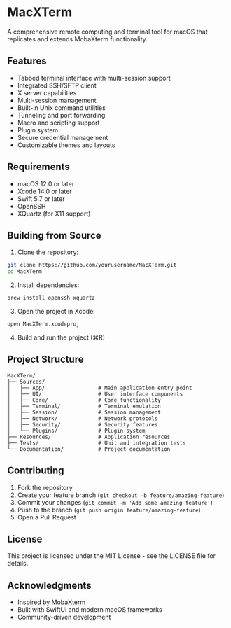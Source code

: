 # MacXTerm

A comprehensive remote computing and terminal tool for macOS that replicates and extends MobaXterm functionality.

## Features

- Tabbed terminal interface with multi-session support
- Integrated SSH/SFTP client
- X server capabilities
- Multi-session management
- Built-in Unix command utilities
- Tunneling and port forwarding
- Macro and scripting support
- Plugin system
- Secure credential management
- Customizable themes and layouts

## Requirements

- macOS 12.0 or later
- Xcode 14.0 or later
- Swift 5.7 or later
- OpenSSH
- XQuartz (for X11 support)

## Building from Source

1. Clone the repository:
```bash
git clone https://github.com/yourusername/MacXTerm.git
cd MacXTerm
```

2. Install dependencies:
```bash
brew install openssh xquartz
```

3. Open the project in Xcode:
```bash
open MacXTerm.xcodeproj
```

4. Build and run the project (⌘R)

## Project Structure

```
MacXTerm/
├── Sources/
│   ├── App/                 # Main application entry point
│   ├── UI/                  # User interface components
│   ├── Core/                # Core functionality
│   ├── Terminal/            # Terminal emulation
│   ├── Session/             # Session management
│   ├── Network/             # Network protocols
│   ├── Security/            # Security features
│   └── Plugins/             # Plugin system
├── Resources/               # Application resources
├── Tests/                   # Unit and integration tests
└── Documentation/           # Project documentation
```

## Contributing

1. Fork the repository
2. Create your feature branch (`git checkout -b feature/amazing-feature`)
3. Commit your changes (`git commit -m 'Add some amazing feature'`)
4. Push to the branch (`git push origin feature/amazing-feature`)
5. Open a Pull Request

## License

This project is licensed under the MIT License - see the LICENSE file for details.

## Acknowledgments

- Inspired by MobaXterm
- Built with SwiftUI and modern macOS frameworks
- Community-driven development 